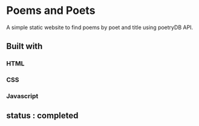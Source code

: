 # Poems and Poets 
A simple static website to find poems by poet and title using poetryDB API. 

## Built with
### HTML
### CSS
### Javascript

## status : completed

